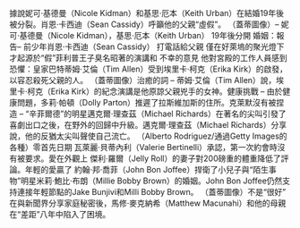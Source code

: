 據說妮可·基德曼（Nicole Kidman）和基思·厄本（Keith Urban）在結婚19年後被分裂。肖恩·卡西迪（Sean Cassidy）呼籲他的父親“虛假”。 （蓋蒂圖像）– 妮可·基德曼（Nicole Kidman），基思·厄本（Keith Urban） 19年後分開    婚姻：報告– 前少年肖恩·卡西迪（Sean Cassidy） 打電話給父親    僅在好萊塢的聚光燈下才起源於“假”菲利普王子臭名昭著的演講和 不幸的意見    他對宮殿的工作人員感到恐懼：皇家巴特蒂姆·艾倫（Tim Allen）受到埃里卡·柯克（Erika Kirk）的啟發，以容忍殺死父親的人。 （蓋蒂圖像）治癒的詞 – 蒂姆·艾倫（Tim Allen）說，埃里卡·柯克（Erika Kirk）的紀念演講是他原諒父親兇手的女神。健康挑戰 – 由於健康問題，多莉·帕頓（Dolly Parton）推遲了拉斯維加斯的住所。克萊默沒有被捏造 – “辛菲爾德”的明星邁克爾·理查茲（Michael Richards）在著名的尖叫引發了喜劇出口之後，在野外的回歸中升級。邁克爾·理查茲（Michael Richards）分享說，他的反猶太尖叫聲使自己流亡。 （Alberto Rodriguez/通過Getty Images的各種）零首先日期 瓦萊麗·貝蒂內利（Valerie Bertinelli）承認，第一次約會時沒有被要求。愛在外觀上 傑利·羅爾（Jelly Roll）的妻子對200磅重的體重降低了評論。年輕的愛贏了 約翰·邦·喬菲（John Bon Joffee）捍衛了小兒子與“陌生事物”明星米莉·鮑比·布朗（Millie Bobby Brown）的婚姻。John Bon Joffee仍然支持連接年輕節點的Jake Bunjivi和Milli Bobby Brown。 （蓋蒂圖像）不是“很好”  在與新聞界分享家庭秘密後，馬修·麥克納希（Matthew Macunahi）和他的母親在“差距”八年中陷入了困境。